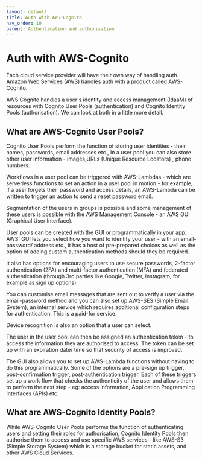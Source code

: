 ```yaml
---
layout: default
title: Auth with AWS-Cognito
nav_order: 10
parent: Authentication and authorisation
---
```



# Auth with AWS-Cognito

Each cloud service provider will have their own way of handling auth. Amazon Web Services (AWS) handles auth with a product called AWS-Cognito.

AWS Cognito handles a user's identity and access management (IdaaM) of resources with Cognito User Pools (authentication) and Cognito Identity Pools (authorisation). We can look at both in a little more detail.

## What are AWS-Cognito User Pools?

Cognito User Pools perform the function of storing user identities - their names, passwords, email addresses etc., In a user pool you can also store other user information - images,URLs (Unique Resource Locators) , phone numbers.

Workflows in a user pool can be triggered with AWS-Lambdas - which are serverless functions to set an action in a user pool in motion - for example, if a user forgets their password and access details, an AWS-Lambda can be written to trigger an action to send a reset password email.

Segmentation of the users in groups is possible and some management of these users is possible with the AWS Management Console - an AWS GUI (Graphical User Interface).

User pools can be created with the GUI or programmatically in your app. AWS' GUI lets you select how you want to identify your user - with an email-password/ address etc., it has a host of pre-prepared choices as well as the option of adding custom authentication methods should they be required.

It also has options for encouraging users to use secure passwords, 2-factor authentication (2FA) and multi-factor authentication (MFA) and federated authentication (through 3rd parties like Google, Twitter, Instagram, for example as sign up options).

You can customise email messages that are sent out to verify a user via the email-password method and you can also set up AWS-SES (Simple Email System), an internal service which requires additional configuration steps for authentication. This is a paid-for service.

Device recognition is also an option that a user can select.

The user in the user pool can then be assigned an authentication token - to access the information they are authorised to access. The token can be set up with an expiration date/ time so that security of access is improved.

The GUI also allows you to set up AWS-Lambda functions without having to do this programmatically. Some of the options are a pre-sign up trigger, post-confirmation trigger, post-authentication trigger. Each of these triggers set up a work flow that checks the authenticity of the user and allows them to perform the next step - eg: access information, Application Programming Interfaces (APIs) etc.

## What are AWS-Cognito Identity Pools?

While AWS-Cognito User Pools performs the function of authenticating users and setting their roles for authorisation, Cognito Identity Pools then authorise them to access and use specific AWS services - like AWS-S3 (Simple Storage System) which is a storage bucket for static assets, and other AWS Cloud Services.